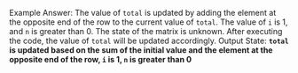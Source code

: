 Example Answer:
The value of `total` is updated by adding the element at the opposite end of the row to the current value of `total`. The value of `i` is 1, and `n` is greater than 0. The state of the matrix is unknown. After executing the code, the value of `total` will be updated accordingly. 
Output State: **`total` is updated based on the sum of the initial value and the element at the opposite end of the row, `i` is 1, `n` is greater than 0**
